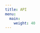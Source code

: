 ```yaml
---
title: API
menu:
  main:
    weight: 40
---
```


<!--add blocks of content here to add more sections to the community page -->
